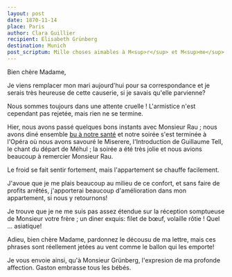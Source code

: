 ```yaml
---
layout: post
date: 1870-11-14
place: Paris
author: Clara Guillier
recipient: Elisabeth Grünberg
destination: Munich
post_scriptum: Mille choses aimables à M<sup>r</sup> et M<sup>me</sup> Kunst.
---
```


Bien chère Madame,

Je viens remplacer mon mari aujourd'hui pour sa correspondance et je serais
très heureuse de cette causerie, si je savais qu'elle parvienne?

Nous sommes toujours dans une attente cruelle ! L'armistice n'est cependant pas
rejetée, mais rien ne se termine.

Hier, nous avons passé quelques bons instants avec Monsieur Rau ; nous avons
diné ensemble <ins class="straight">bu à notre santé</ins> et notre soirée
s'est terminée à l'Opéra où nous avons savouré le Miserere, l'Introduction de
Guillaume Tell, le chant du départ de Méhul ; la soirée a été très jolie et nous
avions beaucoup à remercier Monsieur Rau.

Le froid se fait sentir fortement, mais l'appartement se chauffe facilement.

J'avoue que je me plais beaucoup au milieu de ce confort, et sans faire de
profits arrêtés, j'apporterai beaucoup d'amélioration dans mon appartement, si
nous y retournons!

Je trouve que je ne me suis pas assez étendue sur la réception somptueuse de
Monsieur votre frère ; un diner exquis: filet de bœuf, volaille rôtie ! Quel ...
asiatique!

Adieu, bien chère Madame, pardonnez le décousu de ma lettre, mais ces phrases
sont réellement jetées au vent comme le ballon qui les emporte!

Je vous envoie ainsi, qu'à Monsieur Grünberg, l'expresion de ma profonde
affection. Gaston embrasse tous les bébés.
